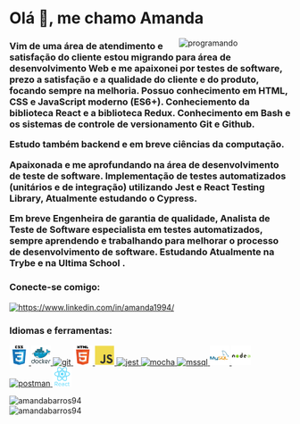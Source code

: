<h1 align="left">Olá 👋, me chamo Amanda</h1>
<img src="https://media.giphy.com/media/TRUJ0BJOxOmru/giphy.gif" alt="programando" width="200" align="right" />
<h3 align="left" >Vim de uma área de atendimento e satisfação do cliente estou migrando para área de desenvolvimento Web e me apaixonei por testes de software, prezo a satisfação e a qualidade do cliente e do produto, focando sempre na melhoria. Possuo conhecimento em HTML, CSS e JavaScript moderno (ES6+). Conheciemento da biblioteca React e a biblioteca Redux. Conhecimento em Bash e os sistemas de controle de versionamento Git e Github.

Estudo também backend e em breve ciências da computação.

Apaixonada e me aprofundando na área de desenvolvimento de teste de software.
Implementação de testes automatizados (unitários e de integração) utilizando Jest e React Testing Library, Atualmente estudando o Cypress.

Em breve Engenheira de garantia de qualidade, Analista de Teste de Software
 especialista em testes automatizados, sempre aprendendo e trabalhando para melhorar o processo de desenvolvimento de software.
Estudando Atualmente na Trybe e na Ultima School
.</h3>

<h3 align="left">Conecte-se comigo:</h3>
<p align="left">
  <a href="https://linkedin.com/in/https://www.linkedin.com/in/amanda1994/" target="blank"><img align="center"
      src="https://raw.githubusercontent.com/rahuldkjain/github-profile-readme-generator/master/src/images/icons/Social/linked-in-alt.svg"
      alt="https://www.linkedin.com/in/amanda1994/" height="35" width="35" /></a>
</p>

<h3 align="left">Idiomas e ferramentas:</h3>
<p align="left"> <a href="https://www.w3schools.com/css/" target="_blank" rel="noreferrer"> <img
      src="https://raw.githubusercontent.com/devicons/devicon/master/icons/css3/css3-original-wordmark.svg" alt="css3"
      width="35" height="35" /> </a> <a href="https://www.docker.com/" target="_blank" rel="noreferrer"> <img
      src="https://raw.githubusercontent.com/devicons/devicon/master/icons/docker/docker-original-wordmark.svg"
      alt="docker" width="35" height="35" /> </a> <a href="https://git-scm.com/" target="_blank" rel="noreferrer"> <img
      src="https://www.vectorlogo.zone/logos/git-scm/git-scm-icon.svg" alt="git" width="35" height="35" /> </a>
  <a href="https://www.w3.org/html/" target="_blank" rel="noreferrer"> <img
      src="https://raw.githubusercontent.com/devicons/devicon/master/icons/html5/html5-original-wordmark.svg"
      alt="html5" width="35" height="35" /> </a> <a href="https://developer.mozilla.org/en-US/docs/Web/JavaScript"
    target="_blank" rel="noreferrer"> <img
      src="https://raw.githubusercontent.com/devicons/devicon/master/icons/javascript/javascript-original.svg"
      alt="javascript" width="35" height="35" /> </a> <a href="https://jestjs.io" target="_blank" rel="noreferrer">
    <img src="https://www.vectorlogo.zone/logos/jestjsio/jestjsio-icon.svg" alt="jest" width="35" height="35" /> </a>
  <a href="https://mochajs.org" target="blank" rel="noreferrer"> <img
      src="https://www.vectorlogo.zone/logos/mochajs/mochajs-icon.svg" alt="mocha" width="35" height="35" /> </a> <a
    href="https://www.microsoft.com/en-us/sql-server" target="blank" rel="noreferrer"> <img
      src="https://www.freeiconspng.com/thumbs/sql-server-icon-png/sql-server-icon-png-1.png" alt="mssql" width="35" height="35" />
  </a> <a href="https://www.mysql.com/" target="_blank" rel="noreferrer"> <img
      src="https://raw.githubusercontent.com/devicons/devicon/master/icons/mysql/mysql-original-wordmark.svg"
      alt=" mysql" width="35" height="35" /> </a> <a href="https://nodejs.org" target="_blank" rel="noreferrer"> <img
      src="https://raw.githubusercontent.com/devicons/devicon/master/icons/nodejs/nodejs-original-wordmark.svg"
      alt="nodejs" width="35" height="35" /> </a> <a href="https://postman.com" target="_blank" rel="noreferrer"> <img
      src="https://www.vectorlogo.zone/logos/getpostman/getpostman-icon.svg" alt="postman" largura="35" height="35" />
  </a> <a href="https://reactjs.org/" target="_blank" rel="noreferrer"> <img
      src="https://raw.githubusercontent.com/devicons/devicon/master/icons/react/react-original-wordmark.svg"
      alt="react" width="35" height="35" /> </a>

<p><img align="left"
    src="https://github-readme-stats.vercel.app/api/top-langs?username=amandabarros94&show_icons=true&locale=en&layout=compact"
    alt="amandabarros94" width="400"/> </p>

<p> <img align="center"
    src="https://github-readme-stats.vercel.app/api?username=amandabarros94&show_icons=true&locale=en"
    alt="amandabarros94" width="400"/> </p>
